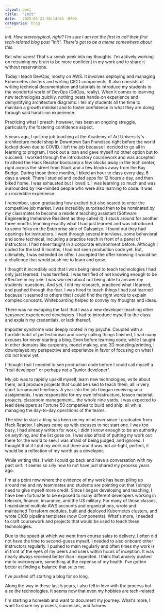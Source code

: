 ```yaml
---
layout: post
title:  "Init"
date:   2025-04-21 08:14:04 -0700
categories: blog
---
```


*Init. How stereotypical, right? I'm sure I am not the first to call their first tech-related blog post "Init". There's got to be a meme somewhere about this.*

But who cares! That's a sneak peek into my thoughts. I'm actively working on retraining my brain to be more confident in my work and to share it without reservations.

Today I teach DevOps, mostly on AWS. It involves deploying and managing Kubernetes clusters and writing CICD components. It also consists of writing technical documentation and tutorials to introduce my students to the wonderful world of DevOps (GitOps, really). When it comes to learning new technologies quickly, nothing beats hands-on experience and demystifying architecture diagrams. I tell my students all the time to maintain a growth mindset and to foster confidence in what they are doing through said hands-on experience.

Practicing what I preach, however, has been an ongoing struggle, particularly the fostering confidence aspect.

5 years ago, I quit my job teaching at the Academy of Art University's architecture model shop in Downtown San Francisco right before the world locked down due to COVID. I left the job because I decided to go all in learning to program. I took out a loan and gave myself no other option but to succeed. I worked through the introductory coursework and was accepted to attend the Hack Reactor bootcamp a few blocks away in the tech center, right across the street from Slack and a few blocks away from the Bay Bridge. During those three months, I biked an hour to class every day, 6 days a week. There I studied and coded apps for 12 hours a day, and then biked home. I was exhausted but I loved it. I was learning so much and was surrounded by like-minded people who were also learning to code. It was an incredible experience.

I remember, upon graduating how excited but also scared to enter the competitive job market. I was incredibly surprised then to be nominated by my classmates to become a resident teaching assistant (Software Engineering Immersive Resident as they called it). I stuck around for another three months teaching exactly what I had just learned and was introduced to some folks on the Enterprise side of Galvanize. I found out they had openings for instructors. I went through several interviews, some behavioral and some technical, including a practice teach in front of a panel of instructors. I had never taught in a corporate environment before. Although I coded for the last 6 months, I had not seen production code yet. But, ultimately, I was extended an offer. I accepted the offer knowing it would be a challenge that would push me to learn and grow.

I thought it incredibly odd that I was being hired to teach technologies I had only just learned. I was terrified. I was terrified of not knowing enough to be effective in my role. I was worried about not being able to answer my students' questions. And yet, I did my research, practiced what I learned, and pushed through the fear. I was hired to teach things I had just learned because it seemed to others that I could find the right words to explain complex concepts. Whiteboarding helped to convey my thoughts and ideas.

There was no escaping the fact that I was a new developer teaching other seasoned experienced developers. I had to introduce myself to the class and explain my credentials, or lack thereof.

Imposter syndrome *was* deeply rooted in my psyche. Coupled with a horrible habit of perfectionism and rarely calling things finished, I had many excuses for never starting a blog. Even before learning code, while I taught in other domains like carpentry, model making, and 3D modeling/printing, I downplayed my perspective and experience in favor of focusing on what I did not know yet.

I thought that I needed to see production code before I could call myself a "real developer" or perhaps not a "junior developer".

My job was to rapidly upskill myself, learn new technologies, write about them, and produce projects that could be used to teach them, all in very short turnaround timelines. A year into the job I began receiving solo assignments. I was responsible for my own infrastructure, lesson material, projects, classroom management... the whole nine yards. I was expected to lead developers at Fortune 50 companies to build and ship, all while managing the day-to-day operations of the teams.

The idea to start a blog has been on my mind ever since I graduated from Hack Reactor. I always came up with excuses to not start one. I was too busy, I had already written for work, I didn't know enough to be an authority on anything, and the list goes on. I was also afraid of putting my work out there for the world to see. I was afraid of being judged, and ignored. I thought that if I put my work out there and it was not air-tight, perfect, it would be a reflection of my worth as a developer.

While writing this, I wish I could go back and have a conversation with my past self. It seems so silly now to not have just shared my process years ago.

I'm at a point now where the evidence of my work has been piling up around me and my teammates and students are pointing out that I simply need to give myself more credit. Since I began developing and teaching, I have been fortunate to be exposed to many different developers working in telecom, finance, insurance, and the US military. For many of those classes, I maintained multiple AWS accounts and organizations, wrote and maintained Terraform modules, built and deployed Kubernetes clusters, and wrote CICD pipeline templates (now Components). What's more, I needed to craft coursework and projects that would be used to teach these technologies.

Due to the speed at which we went from course sales to delivery, I often did not have the time to second-guess myself. I needed to also onboard other instructors regularly. I pushed to main regularly and often times my work is in front of the eyes of my peers and users within hours of inception. It was nearly always received better than I expected. I think that anxiety pushed me to overprepare, something at the expense of my health. I've gotten better at finding a balance that suits me.

I've pushed off starting a blog for so long.

Along the way in these last 5 years, I also fell in love with the process but also the technologies. It seems now that even my hobbies are tech-related.

I'm starting a homelab and want to document my journey. What's more, I want to share my process, successes, and failures.